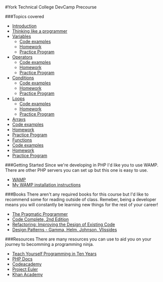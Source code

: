 #York Technical College DevCamp Precourse

###Topics covered

* [Introduction](https://github.com/kahlow/YTC-Dev-PreCourse/blob/master/introduction/intro.md)
* [Thinking like a programmer](https://github.com/kahlow/YTC-Dev-PreCourse/blob/master/thinking-like-a-programmer/thought.md)
* [Variables](https://github.com/kahlow/YTC-Dev-PreCourse/blob/master/variables/variables.md)
  * [Code examples](https://github.com/kahlow/YTC-Dev-PreCourse/tree/master/variables/examples.php)  
  * [Homework](https://github.com/kahlow/YTC-Dev-PreCourse/tree/master/variables/homework/questions.md)
  * [Practice Program](https://github.com/kahlow/YTC-Dev-PreCourse/tree/master/variables/homework/practice.php)
* [Operators](https://github.com/kahlow/YTC-Dev-PreCourse/blob/master/operators/operators.md)
  * [Code examples](https://github.com/kahlow/YTC-Dev-PreCourse/tree/master/operators/examples.php)
  * [Homework](https://github.com/kahlow/YTC-Dev-PreCourse/tree/master/operators/homework/questions.md)
  * [Practice Program](https://github.com/kahlow/YTC-Dev-PreCourse/tree/master/operators/homework/practice.php)
* [Conditions](https://github.com/kahlow/YTC-Dev-PreCourse/blob/master/conditions/conditionals.md)
  * [Code examples](https://github.com/kahlow/YTC-Dev-PreCourse/tree/master/conditions/examples.php)
  * [Homework](https://github.com/kahlow/YTC-Dev-PreCourse/tree/master/conditions/homework/questions.md)
  * [Practice Program](https://github.com/kahlow/YTC-Dev-PreCourse/tree/master/conditions/homework/practice.php)
* [Loops](https://github.com/kahlow/YTC-Dev-PreCourse/blob/master/loops/loops.md)
  * [Code examples](https://github.com/kahlow/YTC-Dev-PreCourse/tree/master/loops/examples.php)  
  * [Homework](https://github.com/kahlow/YTC-Dev-PreCourse/tree/master/loops/homework/questions.md)
  * [Practice Program](https://github.com/kahlow/YTC-Dev-PreCourse/tree/master/loops/homework/practice.php)
* [Arrays](https://github.com/kahlow/YTC-Dev-PreCourse/blob/master/arrays/arrays.md)
 * [Code examples](https://github.com/kahlow/YTC-Dev-PreCourse/tree/master/arrays/examples.php)  
 * [Homework](https://github.com/kahlow/YTC-Dev-PreCourse/tree/master/arrays/homework/questions.md)
 * [Practice Program](https://github.com/kahlow/YTC-Dev-PreCourse/tree/master/arrays/homework/practice.php)
* [Functions](https://github.com/kahlow/YTC-Dev-PreCourse/blob/master/functions/functions.md)
 * [Code examples](https://github.com/kahlow/YTC-Dev-PreCourse/tree/master/functions/examples.php)
 * [Homework](https://github.com/kahlow/YTC-Dev-PreCourse/tree/master/functions/homework/questions.md)
 * [Practice Program](https://github.com/kahlow/YTC-Dev-PreCourse/tree/master/functions/homework/practice.php)


###Getting Started
Since we're developing in PHP I'd like you to use WAMP. There are other PHP servers you can set up but this one is easy to use.

* [WAMP](http://www.wampserver.com/en/)
* [My WAMP installation instructions](https://github.com/kahlow/YTC-Dev-PreCourse/blob/master/WAMP/installation.md)


###Books
There aren't any required books for this course but I'd like to recommend some for reading outside of class. Remeber, being a developer means you will constantly be learning new things for the rest of your career!

* [The Pragmatic Programmer](https://pragprog.com/book/tpp/the-pragmatic-programmer)
* [Code Complete, 2nd Edition](http://www.cc2e.com/Default.aspx)
* [Refactoring: Improving the Design of Existing Code](http://martinfowler.com/books/refactoring.html)
* [Design Patterns - Gamma, Helm, Johnson, Vlissides](http://www.amazon.com/gp/product/0201633612?ie=UTF8&tag=diabeticbooks&linkCode=as2&camp=1789&creative=9325&creativeASIN=0201633612)

###Resources
There are many resources you can use to aid you on your journey to becomming a programming ninja.

* [Teach Yourself Programming in Ten Years](http://norvig.com/21-days.html)
* [PHP Docs](http://php.net/manual/en/)
* [Codeacademy](http://www.codecademy.com/)
* [Project Euler](https://projecteuler.net/)
* [Khan Academy](https://www.khanacademy.org)

